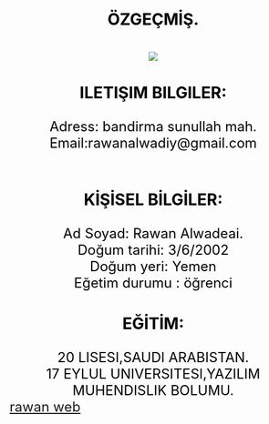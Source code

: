 <html>
<head>
<title> Rawan website </title>
</head>
<body>

<br><br>
<center>
<font face size="5" color="black">
<h3>ÖZGEÇMİŞ.<br><h3>
  <img src="HTML/logo.jpg">

<h3>ILETIŞIM BILGILER:</h3>
     Adress: bandirma sunullah mah.<br>
     Email:rawanalwadiy@gmail.com<br><br>

<h3>KİŞİSEL BİLGİLER:</h3>
Ad Soyad: Rawan Alwadeai.<br>
Doğum tarihi: 3/6/2002<br>
Doğum yeri: Yemen<br>
Eğetim durumu : öğrenci<br>

<h3>EĞİTİM:</h3>
 20 LISESI,SAUDI ARABISTAN.<BR>
 17 EYLUL UNIVERSITESI,YAZILIM MUHENDISLIK BOLUMU.<BR>

</center>
<a href="/me.html">rawan web</a>

</body>
</html>

